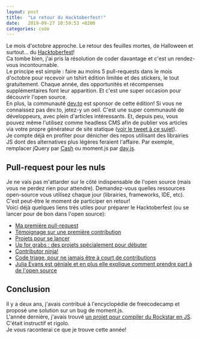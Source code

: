 ```yaml
---
layout: post
title:  "Le retour du Hacktoberfest!"
date:   2019-09-27 10:59:53 +0200
categories: code
---
```


Le mois d'octobre approche. Le retour des feuilles mortes, de Halloween et surtout... du [Hacktoberfest](https://hacktoberfest.digitalocean.com/)!  
Ca tombe bien, j'ai pris la résolution de coder davantage et c'est un rendez-vous incontournable.   
Le principe est simple : faire au moins 5 pull-requests dans le mois d'octobre pour recevoir un tshirt édition limitée et des stickers, le tout gratuitement. Chaque année, des opportunités et récompenses supplémentaires font leur apparition. Et c'est une super occasion pour découvrir l'open source.  
En plus, la communauté [dev.to](https://dev.to/) est sponsor de cette édition! Si vous ne connaissez pas dev.to, jetez-y un oeil. C'est une super communauté de développeurs, avec plein d'articles intéressants. Et, depuis peu, vous pouvez même l'utilisez comme headless CMS afin de publier vos articles via votre propre générateur de site statique ([voir le tweet à ce sujet](https://twitter.com/bendhalpern/status/1177216293319139329)).   
Je compte déjà en profiter pour dénicher des repos utilisant des librairies JS dont des alternatives plus légères feraient l'affaire. Par exemple, remplacer jQuery par [Cash](http://kenwheeler.github.io/cash/) ou moment.js par [day.js](https://github.com/iamkun/dayjs).

## Pull-request pour les nuls
Je ne vais pas m'attarder sur le côté indispensable de l'open source (mais vous ne perdez rien pour attendre). Demandez-vous quelles ressources open-source vous utilisez chaque jour (librairies, frameworks, IDE, etc). C'est peut-être le moment de participer en retour!   
Voici déjà quelques liens très utiles pour préparer le Hacktoberfest (ou se lancer pour de bon dans l'open source):
* [Ma première pull-request](https://yourfirstpr.github.io/)
* [Témoignage sur une première contribution](https://www.freecodecamp.org/news/i-made-my-first-open-source-contribution-within-200-days-and-how-you-can-too-4d5bdbd63fad/)
* [Projets pour se lancer](https://www.firsttimersonly.com)
* [Up for grabs : des projets spécialement pour débuter](https://up-for-grabs.net/#/)
* [Contributor ninja!](https://contributor.ninja/)
* [Code triage, pour ne jamais être à court de contributions](https://www.codetriage.com/)
* [Julia Evans est géniale et en plus elle explique comment prendre part à de l'open source](https://jvns.ca/blog/2017/08/06/contributing-to-open-source/)

## Conclusion
Il y a deux ans, j'avais contribué à l'encyclopédie de freecodecamp et proposé une solution sur un bug de moment.js.  
L'année dernière, j'avais trouvé [un projet pour compiler du Rockstar en JS](https://github.com/wolfgang42/rockstar-js). C'était instructif et rigolo.    
Je vous raconterai ce que je trouve cette année!